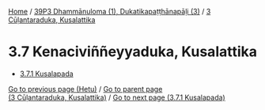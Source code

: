 
[Home](/) / [39P3 Dhammānuloma (1), Dukatikapaṭṭhānapāḷi (3)](../../39P3.md) / [3 Cūḷantaraduka, Kusalattika](../3.md)

# 3.7 Kenaciviññeyyaduka, Kusalattika

* [3.7.1 Kusalapada](3.7/3.7.1.md)

[Go to previous page (Hetu)](3.6/3.6.3/3.6.3.1--7/Paccayacatukka/etu.md) / [Go to parent page (3 Cūḷantaraduka, Kusalattika)](../3.md) / [Go to next page (3.7.1 Kusalapada)](3.7/3.7.1.md)


